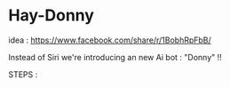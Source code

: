 # Hay-Donny
idea : https://www.facebook.com/share/r/1BobhRpFbB/

Instead of Siri we're introducing an new Ai bot : "Donny" !!

STEPS : 
